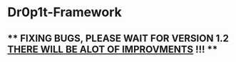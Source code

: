 # Dr0p1t-Framework
## **  FIXING BUGS, PLEASE WAIT FOR VERSION 1.2 [THERE WILL BE ALOT OF IMPROVMENTS](https://github.com/D4Vinci/Dr0p1t-Framework/projects/1) !!! **
